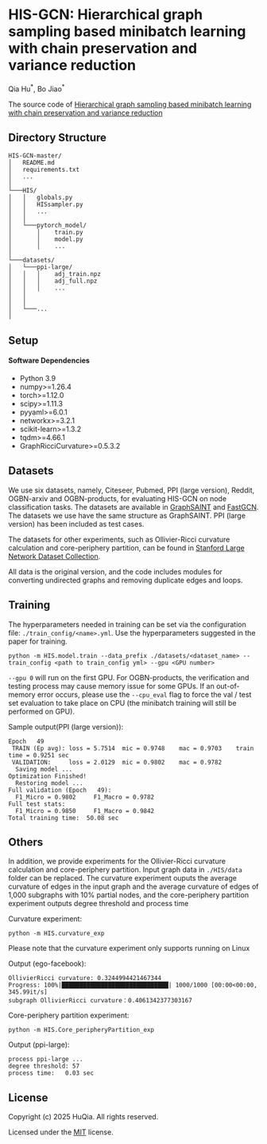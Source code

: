 # HIS-GCN: Hierarchical graph sampling based minibatch learning with chain preservation and variance reduction

Qia Hu<sup>\*</sup>, Bo Jiao<sup>\*</sup>

The source code of [Hierarchical graph sampling based minibatch learning with chain preservation and variance reduction](https://doi.org/10.48550/arXiv.2503.00860)

## Directory Structure

```
HIS-GCN-master/
│   README.md
│   requirements.txt
│   ...
│
└───HIS/
│   │   globals.py
│   │   HISsampler.py
│   │   ...
│   │
│   └───pytorch_model/
│       │    train.py
│       │    model.py
│       │    ...
│
└───datasets/
│   └───ppi-large/
│   │   │    adj_train.npz
│   │   │    adj_full.npz
│   │   │    ...
│   │	
│   │
│   └───...
│
```

## Setup

#### Software Dependencies

- Python 3.9
- numpy>=1.26.4
- torch>=1.12.0
- scipy>=1.11.3
- pyyaml>=6.0.1
- networkx>=3.2.1
- scikit-learn>=1.3.2
- tqdm>=4.66.1
- GraphRicciCurvature>=0.5.3.2

## Datasets

We use six datasets, namely, Citeseer, Pubmed, PPI (large version), Reddit, OGBN-arxiv and OGBN-products, for evaluating HIS-GCN on node classification tasks. The datasets are available in [GraphSAINT](https://github.com/GraphSAINT/GraphSAINT) and [FastGCN](https://github.com/matenure/FastGCN). The datasets we use have the same structure as GraphSAINT.  PPI (large version) has been included as test cases.

The datasets for other experiments, such as Ollivier-Ricci curvature calculation and core-periphery partition, can be found in [Stanford Large Network Dataset Collection](https://snap.stanford.edu/data/).

All data is the original version, and the code includes modules for converting undirected graphs and removing duplicate edges and loops.

## Training

The hyperparameters needed in training can be set via the configuration file: `./train_config/<name>.yml`. Use the hyperparameters suggested in the paper for training.


```
python -m HIS.model.train --data_prefix ./datasets/<dataset_name> --train_config <path to train_config yml> --gpu <GPU number>
```

 `--gpu 0` will run on the first GPU. For OGBN-products, the verification and testing process may cause memory issue for some GPUs. If an out-of-memory error occurs, please use the `--cpu_eval` flag to force the val / test set evaluation to take place on CPU (the minibatch training will still be performed on GPU).

Sample output(PPI (large version)):

```
Epoch   49
 TRAIN (Ep avg): loss = 5.7514  mic = 0.9748    mac = 0.9703    train time = 0.9251 sec
 VALIDATION:     loss = 2.0129  mic = 0.9802    mac = 0.9782
  Saving model ...
Optimization Finished!
  Restoring model ...
Full validation (Epoch   49):
  F1_Micro = 0.9802     F1_Macro = 0.9782
Full test stats:
  F1_Micro = 0.9850     F1_Macro = 0.9842
Total training time:  50.08 sec
```

## Others

In addition, we provide experiments for the Ollivier-Ricci curvature calculation and core-periphery partition. Input graph data in `./HIS/data` folder can be replaced. The curvature experiment ouputs the average curvature of edges in the input graph and the average curvature of edges of 1,000 subgraphs with 10% partial nodes, and the core-periphery partition experiment outputs degree threshold and process time

Curvature experiment:

```
python -m HIS.curvature_exp
```

Please note that the curvature experiment only supports running on Linux

Output (ego-facebook):

```
OllivierRicci curvature: 0.3244994421467344
Progress: 100%|██████████████████████████████| 1000/1000 [00:00<00:00, 345.99it/s]
subgraph OllivierRicci curvature：0.4061342377303167
```

Core-periphery partition experiment:

```
python -m HIS.Core_peripheryPartition_exp
```
Output (ppi-large):

```
process ppi-large ...
degree threshold: 57
process time:   0.03 sec
```

## License

Copyright (c) 2025 HuQia. All rights reserved.

Licensed under the [MIT](https://github.com/HuQiaCHN/HIS-GNN/blob/master/LICENSE) license.

